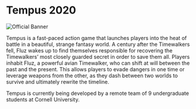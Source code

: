 # Tempus 2020
![Official Banner]('https://drive.google.com/file/d/1caPTmbep_wi5FR4mPFwkdKSW4nB-rK_K/view?usp=sharing')

Tempus is a fast-paced action game that launches players into the heat of battle in a beautiful, strange fantasy world. A century after the Timewalkers fell, Fluz wakes up to find themselves responsible for recovering the Timewalkers’ most closely guarded secret in order to save them all. Players inhabit Fluz, a powerful avian Timewalker, who can shift at will between the past and the present. This allows players to evade dangers in one time or leverage weapons from the other, as they dash between two worlds to survive and ultimately rewrite the timeline.

Tempus is currently being developed by a remote team of 9 undergraduate students at Cornell University. 
